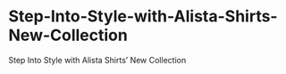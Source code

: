 # Step-Into-Style-with-Alista-Shirts-New-Collection
Step Into Style with Alista Shirts’ New Collection

